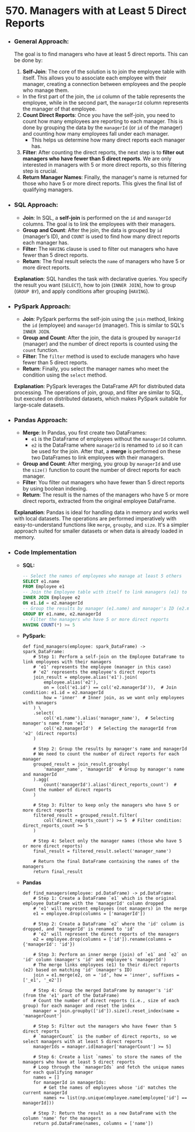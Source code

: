 # 570. Managers with at Least 5 Direct Reports

- ### General Approach:
    The goal is to find managers who have at least 5 direct reports. This can be done by:
    1. **Self-Join**: The core of the solution is to join the employee table with itself. This allows you to associate each employee with their manager, creating a connection between employees and the people who manage them.
    - In the first part of the join, the `id` column of the table represents the employee, while in the second part, the `managerId` column represents the manager of that employee.
    2. **Count Direct Reports**: Once you have the self-join, you need to count how many employees are reporting to each manager. This is done by grouping the data by the `managerId` (or `id` of the manager) and counting how many employees fall under each manager.
        - This helps us determine how many direct reports each manager has.
    3. **Filter**: After counting the direct reports, the next step is to **filter out managers who have fewer than 5 direct reports**. We are only interested in managers with 5 or more direct reports, so this filtering step is crucial.
    4. **Return Manager Names**: Finally, the manager's name is returned for those who have 5 or more direct reports. This gives the final list of qualifying managers.

- ### SQL Approach:
    - **Join**: In SQL, a **self-join** is performed on the `id` and `managerId` columns. The goal is to link the employees with their managers.
    - **Group and Count**: After the join, the data is grouped by `id` (manager’s ID), and `COUNT` is used to find how many direct reports each manager has.
    - **Filter**: The `HAVING` clause is used to filter out managers who have fewer than 5 direct reports.
    - **Return**: The final result selects the `name` of managers who have 5 or more direct reports.

    **Explanation**: SQL handles the task with declarative queries. You specify the result you want (`SELECT`), how to join (`INNER JOIN`), how to group (`GROUP BY`), and apply conditions after grouping (`HAVING`).

- ### PySpark Approach:
    - **Join**: PySpark performs the self-join using the `join` method, linking the `id` (employee) and `managerId` (manager). This is similar to SQL's `INNER JOIN`.
    - **Group and Count**: After the join, the data is grouped by `managerId` (manager) and the number of direct reports is counted using the `count` function.
    - **Filter**: The `filter` method is used to exclude managers who have fewer than 5 direct reports.
    - **Return**: Finally, you select the manager names who meet the condition using the `select` method.

    **Explanation**: PySpark leverages the DataFrame API for distributed data processing. The operations of join, group, and filter are similar to SQL, but executed on distributed datasets, which makes PySpark suitable for large-scale datasets.

- ### Pandas Approach:
    - **Merge**: In Pandas, you first create two DataFrames:
        - `e1` is the DataFrame of employees without the `managerId` column.
        - `e2` is the DataFrame where `managerId` is renamed to `id` so it can be used for the join.
    After that, a **merge** is performed on these two DataFrames to link employees with their managers.
    - **Group and Count**: After merging, you group by `managerId` and use the `size()` function to count the number of direct reports for each manager.
    - **Filter**: You filter out managers who have fewer than 5 direct reports by using boolean indexing.
    - **Return**: The result is the names of the managers who have 5 or more direct reports, extracted from the original employee DataFrame.

    **Explanation**: Pandas is ideal for handling data in memory and works well with local datasets. The operations are performed imperatively with easy-to-understand functions like `merge`, `groupby`, and `size`. It's a simpler approach suited for smaller datasets or when data is already loaded in memory.

- ### Code Implementation
    - **SQL:**
        ```sql []
        -- Select the names of employees who manage at least 5 others
        SELECT e1.name
        FROM Employee e1
        -- Join the Employee table with itself to link managers (e1) to their direct reports (e2)
        INNER JOIN Employee e2
        ON e1.id = e2.managerId
        -- Group the results by manager (e1.name) and manager's ID (e2.managerId) to count their direct reports
        GROUP BY e1.name, e2.managerId
        -- Filter the managers who have 5 or more direct reports
        HAVING COUNT(*) >= 5
        ```
    - **PySpark:**
        ```python3 []
        def find_managers(employee: spark_DataFrame) -> spark_DataFrame:
            # Step 1: Perform a self-join on the Employee DataFrame to link employees with their managers
            # 'e1' represents the employee (manager in this case)
            # 'e2' represents the employee's direct reports
            join_result = employee.alias('e1').join(
                employee.alias('e2'), 
                on = (col('e1.id') == col('e2.managerId')),  # Join condition: e1.id = e2.managerId
                how = 'inner'  # Inner join, as we want only employees with managers
            ) \
            .select(
                col('e1.name').alias('manager_name'),  # Selecting manager's name from 'e1'
                col('e2.managerId')  # Selecting the managerId from 'e2' (direct reports)
            )

            # Step 2: Group the results by manager's name and managerId
            # We need to count the number of direct reports for each manager
            grouped_result = join_result.groupby(
                'manager_name', 'managerId'  # Group by manager's name and managerId
            ).agg(
                count('managerId').alias('direct_reports_count')  # Count the number of direct reports
            )

            # Step 3: Filter to keep only the managers who have 5 or more direct reports
            filtered_result = grouped_result.filter(
                col('direct_reports_count') >= 5  # Filter condition: direct_reports_count >= 5
            )

            # Step 4: Select only the manager names (those who have 5 or more direct reports)
            final_result = filtered_result.select('manager_name')

            # Return the final DataFrame containing the names of the managers
            return final_result
        ```
    - **Pandas**
        ```python3 []
        def find_managers(employee: pd.DataFrame) -> pd.DataFrame:
            # Step 1: Create a DataFrame `e1` which is the original employee DataFrame with the 'managerId' column dropped
            # 'e1' will represent employees (not managers) in the merge
            e1 = employee.drop(columns = ['managerId'])

            # Step 2: Create a DataFrame `e2` where the 'id' column is dropped, and 'managerId' is renamed to 'id'
            # 'e2' will represent the direct reports of the managers
            e2 = employee.drop(columns = ['id']).rename(columns = {'managerId': 'id'})

            # Step 3: Perform an inner merge (join) of `e1` and `e2` on 'id' column (manager's 'id' and employee's 'managerId')
            # The merge links employees (e1) to their direct reports (e2) based on matching 'id' (manager's ID)
            join = e1.merge(e2, on = 'id', how = 'inner', suffixes = ['_e1', '_e2'])

            # Step 4: Group the merged DataFrame by manager's 'id' (from the 'e1' part of the DataFrame)
            # Count the number of direct reports (i.e., size of each group) for each manager and reset the index
            manager = join.groupby(['id']).size().reset_index(name = 'managerCount')

            # Step 5: Filter out the managers who have fewer than 5 direct reports
            # `managerCount` is the number of direct reports, so we select managers with at least 5 direct reports
            managerIds = manager.id[manager['managerCount'] >= 5]

            # Step 6: Create a list `names` to store the names of the managers who have at least 5 direct reports
            # Loop through the `managerIds` and fetch the unique names for each qualifying manager
            names = []
            for managerId in managerIds:
                # Get the names of employees whose 'id' matches the current managerId
                names += list(np.unique(employee.name[employee['id'] == managerId]))

            # Step 7: Return the result as a new DataFrame with the column 'name' for the managers
            return pd.DataFrame(names, columns = ['name'])
        ```